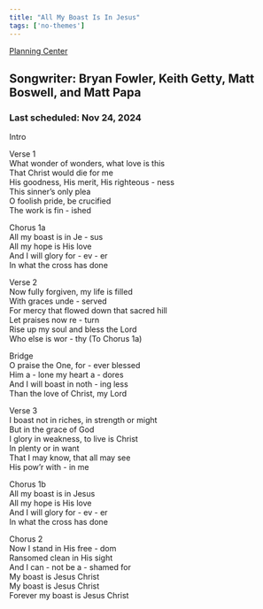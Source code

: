 ```yaml
---
title: "All My Boast Is In Jesus"
tags: ['no-themes']
---
```


[Planning Center](https://services.planningcenteronline.com/songs/26663170)

## Songwriter: Bryan Fowler, Keith Getty, Matt Boswell, and Matt Papa
### Last scheduled: Nov 24, 2024          

Intro  
  
Verse 1  
What wonder of wonders, what love is this  
That Christ would die for me  
His goodness, His merit, His righteous - ness  
This sinner’s only plea  
O foolish pride, be crucified  
The work is fin - ished  
  
Chorus 1a  
All my boast is in Je - sus  
All my hope is His love  
And I will glory for - ev - er  
In what the cross has done  
  
Verse 2  
Now fully forgiven, my life is filled  
With graces unde - served  
For mercy that flowed down that sacred hill  
Let praises now re - turn  
Rise up my soul and bless the Lord  
Who else is wor - thy (To Chorus 1a)  
  
  
Bridge  
O praise the One, for - ever blessed  
Him a - lone my heart a - dores  
And I will boast in noth - ing less  
Than the love of Christ, my Lord  
  
Verse 3  
I boast not in riches, in strength or might  
But in the grace of God  
I glory in weakness, to live is Christ  
In plenty or in want  
That I may know, that all may see  
His pow’r with - in me  
  
Chorus 1b  
All my boast is in Jesus  
All my hope is His love  
And I will glory for - ev - er  
In what the cross has done  
  
Chorus 2  
Now I stand in His free - dom  
Ransomed clean in His sight  
And I can - not be a - shamed for  
My boast is Jesus Christ  
My boast is Jesus Christ  
Forever my boast is Jesus Christ
